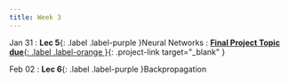 ```yaml
---
title: Week 3
---
```


Jan 31
: **Lec 5**{: .label .label-purple }Neural Networks
: [**Final Project Topic due**{: .label .label-orange }](https://forms.gle/gFqXKZjGX7UUfhaR9){: .project-link target="_blank" }

  <!-- : [Solution](#) -->

Feb 02
: **Lec 6**{: .label .label-purple }Backpropagation

<!-- : **Dis 3**{: .label .label-blue }[Neural Networks in PyTorch](#) -->


<!-- 
Oct 8
: **Lab**{: .label .label-purple } [Resizing Arrays](#)

Oct 9
: [Runtime Analysis](#)
  : [8.1](#), [8.2](#), [8.3](#), [8.4](#)
: **HW 2 due**{: .label .label-red }
 -->
